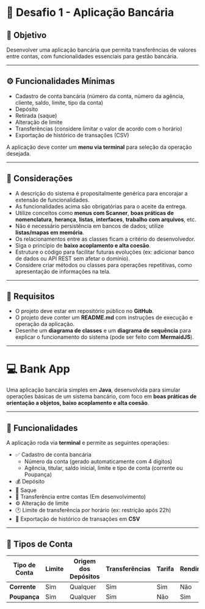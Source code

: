 # 🏦 Desafio 1 - Aplicação Bancária

## 🎯 Objetivo
Desenvolver uma aplicação bancária que permita transferências de valores entre contas, com funcionalidades essenciais para gestão bancária.

---

## ⚙️ Funcionalidades Mínimas
- Cadastro de conta bancária (número da conta, número da agência, cliente, saldo, limite, tipo da conta)
- Depósito
- Retirada (saque)
- Alteração de limite
- Transferências (considere limitar o valor de acordo com o horário)
- Exportação de histórico de transações (CSV)

A aplicação deve conter um **menu via terminal** para seleção da operação desejada.

---

## 🧩 Considerações
- A descrição do sistema é propositalmente genérica para encorajar a extensão de funcionalidades.  
- As funcionalidades acima são obrigatórias para o aceite da entrega.  
- Utilize conceitos como **menus com Scanner**, **boas práticas de nomenclatura**, **herança**, **listas**, **interfaces**, **trabalho com arquivos**, etc.  
- Não é necessário persistência em bancos de dados; utilize **listas/mapas em memória**.  
- Os relacionamentos entre as classes ficam a critério do desenvolvedor.  
- Siga o princípio de **baixo acoplamento e alta coesão**.  
- Estruture o código para facilitar futuras evoluções (ex: adicionar banco de dados ou API REST sem afetar o domínio).  
- Considere criar métodos ou classes para operações repetitivas, como apresentação de informações na tela.  

---

## 🧾 Requisitos
- O projeto deve estar em repositório público no **GitHub**.  
- O projeto deve conter um **README.md** com instruções de execução e operação da aplicação.  
- Desenhe um **diagrama de classes** e um **diagrama de sequência** para explicar o funcionamento do sistema (pode ser feito com **MermaidJS**).  

---

# 💻 Bank App

Uma aplicação bancária simples em **Java**, desenvolvida para simular operações básicas de um sistema bancário, com foco em **boas práticas de orientação a objetos, baixo acoplamento e alta coesão**.

---

## 🚀 Funcionalidades

A aplicação roda via **terminal** e permite as seguintes operações:

- ✅ Cadastro de conta bancária  
  - Número da conta (gerado automaticamente com 4 dígitos)  
  - Agência, titular, saldo inicial, limite e tipo de conta (corrente ou Poupança)
- 💰 Depósito
- 💸 Saque
- 🔄 Transferência entre contas (Em desenvolvimento)
- ⚙️ Alteração de limite
- 🕐 Limite de transferência por horário (ex: restrição após 22h)
- 📁 Exportação de histórico de transações em **CSV**

---

## 🧩 Tipos de Conta

| Tipo de Conta | Limite | Origem dos Depósitos | Transferências | Tarifa | Rendimento |
|----------------|------------------|--------|----------------------|----------------|---------|
| **Corrente** | Sim | Qualquer | Sim | Sim | Não |
| **Poupança** | Sim | Qualquer | Sim | Não | Sim |
